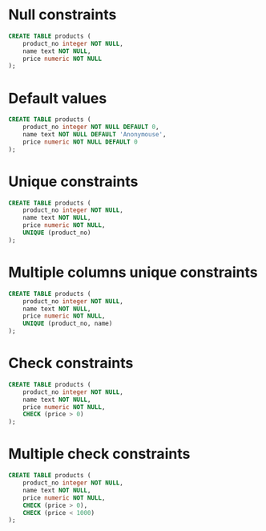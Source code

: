 # Null constraints

```sql
CREATE TABLE products (
    product_no integer NOT NULL,
    name text NOT NULL,
    price numeric NOT NULL
);
```

# Default values

```sql
CREATE TABLE products (
    product_no integer NOT NULL DEFAULT 0,
    name text NOT NULL DEFAULT 'Anonymouse',
    price numeric NOT NULL DEFAULT 0
);
```

# Unique constraints

```sql
CREATE TABLE products (
    product_no integer NOT NULL,
    name text NOT NULL,
    price numeric NOT NULL,
    UNIQUE (product_no)
);
```

# Multiple columns unique constraints

```sql
CREATE TABLE products (
    product_no integer NOT NULL,
    name text NOT NULL,
    price numeric NOT NULL,
    UNIQUE (product_no, name)
);
```

# Check constraints

```sql
CREATE TABLE products (
    product_no integer NOT NULL,
    name text NOT NULL,
    price numeric NOT NULL,
    CHECK (price > 0)
);
```

# Multiple check constraints

```sql
CREATE TABLE products (
    product_no integer NOT NULL,
    name text NOT NULL,
    price numeric NOT NULL,
    CHECK (price > 0),
    CHECK (price < 1000)
);
```
